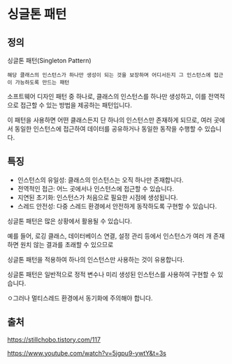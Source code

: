 # 싱글톤 패턴

## 정의

싱글톤 패턴(Singleton Pattern)

    해당 클래스의 인스턴스가 하나만 생성이 되는 것을 보장하며 어디서든지 그 인스턴스에 접근이 가능하도록 만드는 패턴

소프트웨어 디자인 패턴 중 하나로, 클래스의 인스턴스를 하나만 생성하고, 이를 전역적으로 접근할 수 있는 방법을 제공하는 패턴입니다.

이 패턴을 사용하면 어떤 클래스든지 단 하나의 인스턴스만 존재하게 되므로, 여러 곳에서 동일한 인스턴스에 접근하여 데이터를 공유하거나 동일한 동작을 수행할 수 있습니다.

## 특징

- 인스턴스의 유일성: 클래스의 인스턴스는 오직 하나만 존재합니다.
- 전역적인 접근: 어느 곳에서나 인스턴스에 접근할 수 있습니다.
- 지연된 초기화: 인스턴스가 처음으로 필요한 시점에 생성됩니다.
- 스레드 안전성: 다중 스레드 환경에서 안전하게 동작하도록 구현할 수 있습니다.

싱글톤 패턴은 많은 상황에서 활용될 수 있습니다.

예를 들어, 로깅 클래스, 데이터베이스 연결, 설정 관리 등에서 인스턴스가 여러 개 존재하면 원치 않는 결과를 초래할 수 있으므로

싱글톤 패턴을 적용하여 하나의 인스턴스만 사용하는 것이 유용합니다.

싱글톤 패턴은 일반적으로 정적 변수나 미리 생성된 인스턴스를 사용하여 구현할 수 있습니다.

ㅇ그러나 멀티스레드 환경에서 동기화에 주의해야 합니다.

## 출처

https://stillchobo.tistory.com/117

https://www.youtube.com/watch?v=5jgpu9-ywtY&t=3s
